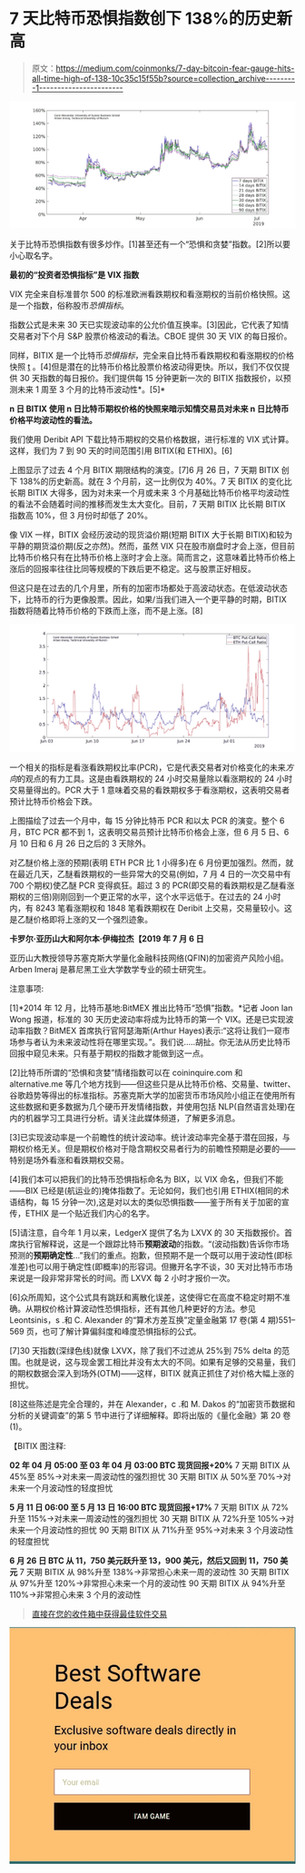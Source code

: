 # 7 天比特币恐惧指数创下 138%的历史新高

> 原文：<https://medium.com/coinmonks/7-day-bitcoin-fear-gauge-hits-all-time-high-of-138-10c35c15f55b?source=collection_archive---------1----------------------->

![](img/756e360adca5d8fcf7fa502ca370dd75.png)

关于比特币恐惧指数有很多炒作。[1]甚至还有一个“恐惧和贪婪”指数。[2]所以要小心取名字。

**最初的“投资者恐惧指标”是 VIX 指数**

VIX 完全来自标准普尔 500 的标准欧洲看跌期权和看涨期权的当前价格快照。这是一个指数，俗称股市*恐惧指标*。

指数公式是未来 30 天已实现波动率的公允价值互换率。[3]因此，它代表了知情交易者对下个月 S&P 股票价格波动的看法。CBOE 提供 30 天 VIX 的每日报价。

同样，BITIX 是一个比特币*恐惧指标*，完全来自比特币看跌期权和看涨期权的价格快照 [t](#_msocom_2) 。[4]但是潜在的比特币价格比股票价格波动得更快。所以，我们不仅仅提供 30 天指数的每日报价。我们提供每 15 分钟更新一次的 BITIX 指数报价，以预测未来 1 周至 3 个月的比特币波动性*。[5]*

**n 日 BITIX 使用 n 日比特币期权价格的快照来暗示知情交易员对未来 n 日比特币价格平均波动性的看法。**

我们使用 Deribit API 下载比特币期权的交易价格数据，进行标准的 VIX 式计算。这样，我们为 7 到 90 天的时间范围引用 BITIX(和 ETHIX)。[6]

上图显示了过去 4 个月 BITIX 期限结构的演变。[7]6 月 26 日，7 天期 BITIX 创下 138%的历史新高。就在 3 个月前，这一比例仅为 40%。7 天 BITIX 的变化比长期 BITIX 大得多，因为对未来一个月或未来 3 个月基础比特币价格平均波动性的看法不会随着时间的推移而发生太大变化。目前，7 天期 BITIX 比长期 BITIX 指数高 10%，但 3 月份时却低了 20%。

像 VIX 一样，BITIX 会经历波动的现货溢价期(短期 BITIX 大于长期 BITIX)和较为平静的期货溢价期(反之亦然)。然而，虽然 VIX 只在股市崩盘时才会上涨，但目前比特币价格只有在比特币价格上涨时才会上涨。简而言之，这意味着比特币价格上涨后的回报率往往比同等规模的下跌后更不稳定。这与股票正好相反。

但这只是在过去的几个月里，所有的加密市场都处于高波动状态。在低波动状态下，比特币的行为更像股票。因此，如果/当我们进入一个更平静的时期，BITIX 指数将随着比特币价格的下跌而上涨，而不是上涨。[8]

![](img/6c7a6d46328b122f497102f073e94e31.png)

一个相关的指标是看涨看跌期权比率(PCR)，它是代表交易者对价格变化的未来*方向*的观点的有力工具。这是由看跌期权的 24 小时交易量除以看涨期权的 24 小时交易量得出的。PCR 大于 1 意味着交易的看跌期权多于看涨期权，这表明交易者预计比特币价格会下跌。

上图描绘了过去一个月中，每 15 分钟比特币 PCR 和以太 PCR 的演变。整个 6 月，BTC PCR 都不到 1，这表明交易员预计比特币价格会上涨，但 6 月 5 日、6 月 10 日和 6 月 26 日之后的 3 天除外。

对乙醚价格上涨的预期(表明 ETH PCR 比 1 小得多)在 6 月份更加强烈。然而，就在最近几天，乙醚看跌期权的一些异常大的交易(例如，7 月 4 日的一次交易中有 700 个期权)使乙醚 PCR 变得疯狂。超过 3 的 PCR(即交易的看跌期权是乙醚看涨期权的三倍)刚刚回到一个更正常的水平，这个水平远低于。在过去的 24 小时内，有 8243 笔看涨期权和 1848 笔看跌期权在 Deribit 上交易，交易量较小。这是乙醚价格即将上涨的又一个强烈迹象。

**卡罗尔·亚历山大和阿尔本·伊梅拉杰【2019 年 7 月 6 日**

亚历山大教授领导苏塞克斯大学量化金融科技网络(QFIN)的加密资产风险小组。Arben Imeraj 是慕尼黑工业大学数学专业的硕士研究生。

注意事项:

[1]*2014 年 12 月，比特币基地:BitMEX 推出比特币“恐惧”指数。*记者 Joon Ian Wong 报道，标准的 30 天历史波动率将成为比特币的第一个 VIX。还是已实现波动率指数？BitMEX 首席执行官阿瑟海斯(Arthur Hayes)表示:“这将让我们一窥市场参与者认为未来波动性将在哪里实现。”。我们说…..胡扯。你无法从历史比特币回报中窥见未来。只有基于期权的指数才能做到这一点。

[2]比特币所谓的“恐惧和贪婪”情绪指数可以在 coininquire.com 和 alternative.me 等几个地方找到——但这些只是从比特币价格、交易量、twitter、谷歌趋势等得出的标准指标。苏塞克斯大学的加密货币市场风险小组正在使用所有这些数据和更多数据为几个硬币开发情绪指数，并使用包括 NLP(自然语言处理)在内的机器学习工具进行分析。请关注此媒体频道，了解更多消息。

[3]已实现波动率是一个前瞻性的统计波动率。统计波动率完全基于潜在回报，与期权价格无关。但是期权价格对于隐含期权交易者行为的前瞻性预期是必要的——特别是场外看涨和看跌期权交易。

[4]我们本可以把我们的比特币恐惧指标命名为 BIX，以 VIX 命名，但我们不能——BIX 已经是(航运业的)掩体指数了。无论如何，我们也引用 ETHIX(相同的术语结构，每 15 分钟一次),这是对以太的类似恐惧指数——鉴于所有关于加密的宣传，ETHIX 是一个贴近我们内心的名字。

[5]请注意，自今年 1 月以来，LedgerX 提供了名为 LXVX 的 30 天指数报价。首席执行官解释说，这是一个跟踪比特币**预期波动**的指数。“(波动指数)告诉你市场预测的**预期确定性**…”我们的重点。抱歉，但预期不是一个既可以用于波动性(即标准差)也可以用于确定性(即概率)的形容词。但撇开名字不谈，30 天对比特币市场来说是一段非常非常长的时间。而 LXVX 每 2 小时才报价一次。

[6]众所周知，这个公式具有跳跃和离散化误差，这使得它在高度不稳定时期不准确。从期权价格计算波动性恐惧指标，还有其他几种更好的方法。参见 Leontsinis，s .和 C. Alexander 的“算术方差互换”定量金融第 17 卷(第 4 期)551–569 页，也可了解计算偏斜度和峰度恐惧指标的公式。

[7]30 天指数(深绿色线)就像 LXVX，除了我们不过滤从 25%到 75% delta 的范围。也就是说，这与现金罢工相比并没有太大的不同。如果有足够的交易量，我们的期权数据会深入到场外(OTM)——这样，BITIX 就真正抓住了对价格大幅上涨的担忧。

[8]这些陈述是完全合理的，并在 Alexander，c .和 M. Dakos 的“加密货币数据和分析的关键调查”的第 5 节中进行了详细解释。即将出版的《量化金融》第 20 卷(1)。

【BITIX 图注释:

**02 年 04 月 05:00 至 03 年 04 月 03:00 BTC 现货回报+20%** 7 天期 BITIX 从 45%至 85%→对未来一周波动性的强烈担忧
30 天期 BITIX 从 50%至 70%→对未来一个月波动性的轻度担忧

**5 月 11 日 06:00 至 5 月 13 日 16:00 BTC 现货回报+17%** 7 天期 BITIX 从 72%升至 115%→对未来一周波动性的强烈担忧
30 天期 BITIX 从 72%升至 105%→对未来一个月波动性的担忧
90 天期 BITIX 从 71%升至 95%→对未来 3 个月波动性的轻度担忧

**6 月 26 日 BTC 从 11，750 美元跃升至 13，900 美元，然后又回到 11，750 美元** 7 天期 BITIX 从 98%升至 138%→非常担心未来一周的波动性
30 天期 BITIX 从 97%升至 120%→非常担心未来一个月的波动性
90 天期 BITIX 从 94%升至 110%→非常担心未来 3 个月的波动性

> [直接在您的收件箱中获得最佳软件交易](https://coincodecap.com/?utm_source=coinmonks)

[![](img/7c0b3dfdcbfea594cc0ae7d4f9bf6fcb.png)](https://coincodecap.com/?utm_source=coinmonks)